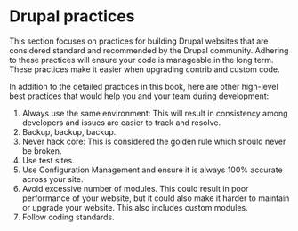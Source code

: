 # Drupal practices

This section focuses on practices for building Drupal websites that are considered standard and recommended by the Drupal community.  Adhering to these practices will ensure your code is manageable in the long term.  These practices make it easier when upgrading contrib and custom code.

In addition to the detailed practices in this book, here are other high-level best practices that would help you and your team during development:

1. Always use the same environment:  This will result in consistency among developers and issues are easier to track and resolve.
1. Backup, backup, backup.
1. Never hack core:  This is considered the golden rule which should never be broken.
1. Use test sites.
1. Use Configuration Management and ensure it is always 100% accurate across your site.
1. Avoid excessive number of modules.  This could result in poor performance of your website, but it could also make it harder to maintain or upgrade your website.  This also includes custom modules.
1. Follow coding standards.
